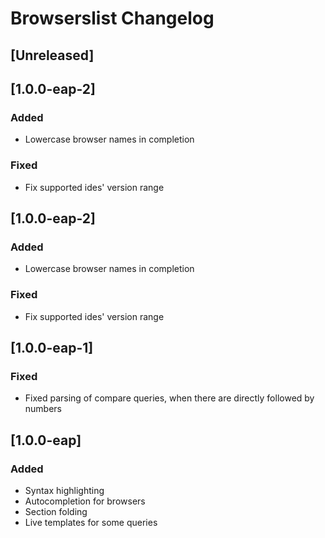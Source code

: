<!-- Keep a Changelog guide -> https://keepachangelog.com -->

# Browserslist Changelog

## [Unreleased]

## [1.0.0-eap-2]
### Added
- Lowercase browser names in completion

### Fixed
- Fix supported ides' version range

## [1.0.0-eap-2]
### Added
- Lowercase browser names in completion

### Fixed
- Fix supported ides' version range

## [1.0.0-eap-1]
### Fixed
- Fixed parsing of compare queries, when there are directly followed by numbers

## [1.0.0-eap]
### Added
- Syntax highlighting
- Autocompletion for browsers
- Section folding
- Live templates for some queries